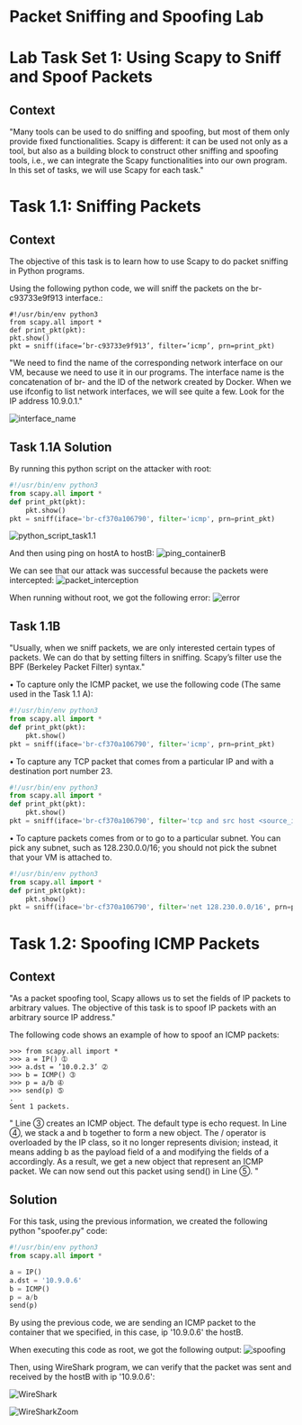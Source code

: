 # Packet Sniffing and Spoofing Lab

# Lab Task Set 1: Using Scapy to Sniff and Spoof Packets

## Context
"Many tools can be used to do sniffing and spoofing, but most of them only provide fixed functionalities. Scapy is different: it can be used not only as a tool, but also as a building block to construct other sniffing and spoofing tools, i.e., we can integrate the Scapy functionalities into our own program. In this set of tasks, we will use Scapy for each task."

# Task 1.1: Sniffing Packets

## Context

The objective of this task is to learn how to use Scapy to do packet sniffing in Python programs.

Using the following python code, we will sniff the packets on the br-c93733e9f913 interface.:
```
#!/usr/bin/env python3
from scapy.all import *
def print_pkt(pkt):
pkt.show()
pkt = sniff(iface=’br-c93733e9f913’, filter=’icmp’, prn=print_pkt)
```

"We need to find the name of the corresponding network interface on our VM, because we need to use it in our programs. The interface name is the concatenation of br- and the ID of the network created by Docker. When we use ifconfig to list network interfaces, we will see quite a few. Look for the IP address 10.9.0.1."

![interface_name](../docs/logbook13/information.png)

## Task 1.1A Solution

By running this python script on the attacker with root:

```python
#!/usr/bin/env python3
from scapy.all import *
def print_pkt(pkt):
    pkt.show()
pkt = sniff(iface='br-cf370a106790', filter='icmp', prn=print_pkt)
```

![python_script_task1.1](../docs/logbook13/python_script_task1.1.png)

And then using ping on hostA to hostB:
![ping_containerB](../docs/logbook13/ping_containerB.png)

We can see that our attack was successful because the packets were intercepted:
![packet_interception](../docs/logbook13/packet_interception.png)


When running without root, we got the following error:
![error](../docs/logbook13/running_without_root_Task1.png)


## Task 1.1B

"Usually, when we sniff packets, we are only interested certain types of packets. We can do that by setting filters in sniffing. Scapy’s filter use the BPF (Berkeley Packet Filter) syntax."

• To capture only the ICMP packet, we use the following code (The same used in the Task 1.1 A):

```python
#!/usr/bin/env python3
from scapy.all import *
def print_pkt(pkt):
    pkt.show()
pkt = sniff(iface='br-cf370a106790', filter='icmp', prn=print_pkt)
```

• To capture any TCP packet that comes from a particular IP and with a destination port number 23.

```python
#!/usr/bin/env python3
from scapy.all import *
def print_pkt(pkt):
    pkt.show()
pkt = sniff(iface='br-cf370a106790', filter='tcp and src host <source_ip> and dst port 23', prn=print_pkt)
```

• To capture packets comes from or to go to a particular subnet. You can pick any subnet, such as 128.230.0.0/16; you should not pick the subnet that your VM is attached to.

```python
#!/usr/bin/env python3
from scapy.all import *
def print_pkt(pkt):
    pkt.show()
pkt = sniff(iface='br-cf370a106790', filter='net 128.230.0.0/16', prn=print_pkt)
```

# Task 1.2: Spoofing ICMP Packets

## Context 
"As a packet spoofing tool, Scapy allows us to set the fields of IP packets to arbitrary values. The objective of this task is to spoof IP packets with an arbitrary source IP address."

The following code shows an example of how to spoof an ICMP packets:

```
>>> from scapy.all import *
>>> a = IP() ➀
>>> a.dst = ’10.0.2.3’ ➁
>>> b = ICMP() ➂
>>> p = a/b ➃
>>> send(p) ➄
.
Sent 1 packets.
```

" Line ➂ creates an ICMP object. The default type is echo request. In Line ➃, we stack a and b together to form a new object. The / operator is overloaded by the IP class, so it no longer represents division; instead, it means adding b as the payload field of a and modifying the fields of a accordingly. As a result, we get a new object that represent an ICMP packet. We can now send out this packet using send() in Line ➄. "


## Solution

For this task, using the previous information, we created the following python "spoofer.py" code:

```python
#!/usr/bin/env python3
from scapy.all import *

a = IP()
a.dst = '10.9.0.6'
b = ICMP()
p = a/b 
send(p)
```

By using the previous code, we are sending an ICMP packet to the container that we specified, in this case, ip '10.9.0.6' the hostB.

When executing this code as root, we got the following output:
![spoofing](../docs/logbook13/spoofing_task1.2.png)

Then, using WireShark program, we can verify that the packet was sent and received by the hostB with ip '10.9.0.6':

![WireShark](../docs/logbook13/wireshark_task1.2.png)

![WireSharkZoom](../docs/logbook13/wireshark_zoom.png)






